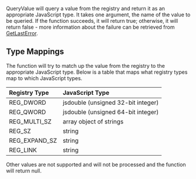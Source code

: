 QueryValue will query a value from the registry and return it as an appropriate JavaScript type. It takes one argument, the  name of the value to be queried. If the function succeeds, it will return true; otherwise, it will return false - more information about the failure can be retrieved from [GetLastError](GetLastError.md).

## Type Mappings ##
The function will try to match up the value from the registry to the appropriate JavaScript type. Below is a table that maps what registry types map to which JavaScript types.

| **Registry Type** | **JavaScript Type** |
|:------------------|:--------------------|
| REG\_DWORD        | jsdouble (unsigned 32-bit integer) |
| REG\_QWORD        | jsdouble (unsigned 64-bit integer) |
| REG\_MULTI\_SZ    | array object of strings |
| REG\_SZ           | string              |
| REG\_EXPAND\_SZ   | string              |
| REG\_LINK         | string              |

Other values are not supported and will not be processed and the function will return null.